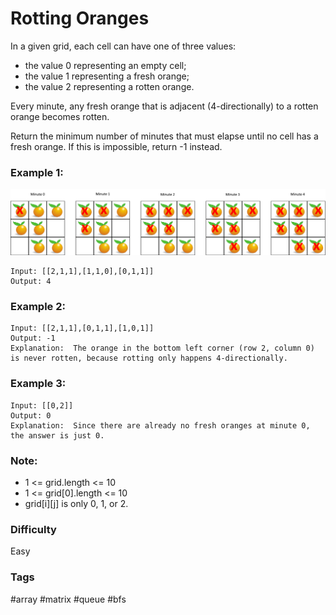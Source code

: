 # Rotting Oranges

In a given grid, each cell can have one of three values:

- the value 0 representing an empty cell;
- the value 1 representing a fresh orange;
- the value 2 representing a rotten orange.

Every minute, any fresh orange that is adjacent (4-directionally) to a rotten orange becomes rotten.

Return the minimum number of minutes that must elapse until no cell has a fresh orange. If this is impossible, return -1 instead.

### Example 1:

![question_994](./question_994.jpg "Question 994")

```
Input: [[2,1,1],[1,1,0],[0,1,1]]
Output: 4
```

### Example 2:

```
Input: [[2,1,1],[0,1,1],[1,0,1]]
Output: -1
Explanation:  The orange in the bottom left corner (row 2, column 0) is never rotten, because rotting only happens 4-directionally.
```

### Example 3:

```
Input: [[0,2]]
Output: 0
Explanation:  Since there are already no fresh oranges at minute 0, the answer is just 0.
```

### Note:

- 1 <= grid.length <= 10
- 1 <= grid[0].length <= 10
- grid[i][j] is only 0, 1, or 2.

### Difficulty

Easy

### Tags

#array #matrix #queue #bfs
